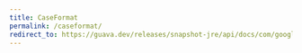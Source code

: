 ```yaml
---
title: CaseFormat
permalink: /caseformat/
redirect_to: https://guava.dev/releases/snapshot-jre/api/docs/com/google/common/base/CaseFormat.html
---
```

